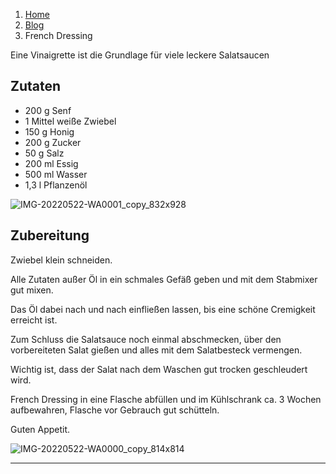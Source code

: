 1.  [Home](https://khadijarecipes.com/de/)
2.  [Blog](https://khadijarecipes.com/de/blog/)
3.  French Dressing

Eine Vinaigrette ist die Grundlage für viele leckere Salatsaucen

## Zutaten

-   200 g Senf
-   1 Mittel weiße Zwiebel
-   150 g Honig
-   200 g Zucker
-   50 g Salz
-   200 ml Essig
-   500 ml Wasser
-   1,3 l Pflanzenöl

![IMG-20220522-WA0001_copy_832x928](https://ramiboutas.s3.amazonaws.com/khadija/media/images/IMG-20220522-WA0001_copy_832x928.width-800.jpg)

## Zubereitung

Zwiebel klein schneiden.

Alle Zutaten außer Öl in ein schmales Gefäß geben und mit dem Stabmixer gut mixen.

Das Öl dabei nach und nach einfließen lassen, bis eine schöne Cremigkeit erreicht ist.

Zum Schluss die Salatsauce noch einmal abschmecken, über den vorbereiteten Salat gießen und alles mit dem Salatbesteck vermengen.

Wichtig ist, dass der Salat nach dem Waschen gut trocken geschleudert wird.

French Dressing in eine Flasche abfüllen und im Kühlschrank ca. 3 Wochen aufbewahren, Flasche vor Gebrauch gut schütteln.

Guten Appetit.

![IMG-20220522-WA0000_copy_814x814](https://ramiboutas.s3.amazonaws.com/khadija/media/images/IMG-20220522-WA0000_copy_814x814.width-800.jpg)

___
